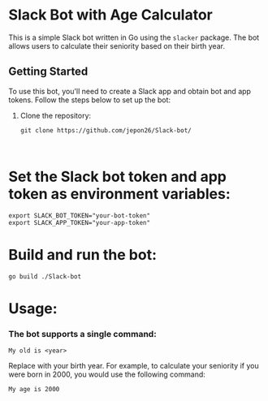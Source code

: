 # Slack Bot with Age Calculator

This is a simple Slack bot written in Go using the `slacker` package. The bot allows users to calculate their seniority based on their birth year.


## Getting Started

To use this bot, you'll need to create a Slack app and obtain bot and app tokens. Follow the steps below to set up the bot:

1. Clone the repository:
   ```shell
   git clone https://github.com/jepon26/Slack-bot/
   
   
   
# Set the Slack bot token and app token as environment variables:
```shell
export SLACK_BOT_TOKEN="your-bot-token"
export SLACK_APP_TOKEN="your-app-token"
```


# Build and run the bot:

```shell
go build ./Slack-bot
```



# Usage:

### The bot supports a single command:

```shell
My old is <year>
```
  
  
 Replace **<year>** with your birth year. For example, to calculate your seniority if you were born in 2000, you would use the following command:
  
```shell
My age is 2000
```
  
  
  
  
